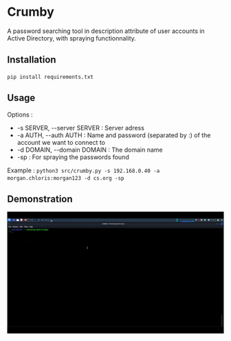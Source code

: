 # Crumby

A password searching tool in description attribute of user accounts in Active Directory, with spraying functionnality.

## Installation

`pip install requirements.txt`

## Usage

Options :
- -s SERVER, --server SERVER : Server adress
- -a AUTH, --auth AUTH : Name and password (separated by :) of the account we want to connect to
- -d DOMAIN, --domain DOMAIN : The domain name
- -sp : For spraying the passwords found 

Example :
`python3 src/crumby.py -s 192.168.0.40 -a morgan.chloris:morgan123 -d cs.org -sp`

## Demonstration

![Demo GIF](./crumby.gif)
